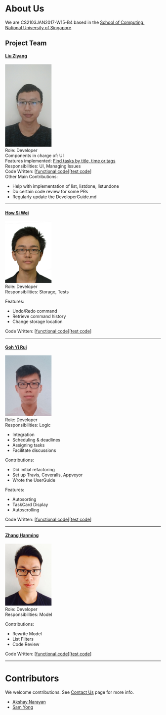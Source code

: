 # About Us

We are CS2103JAN2017-W15-B4 based in the [School of Computing, National University of Singapore](http://www.comp.nus.edu.sg).

## Project Team

#### [Liu Ziyang](http://github.com/VeryLazyBoy)
<img src="images/verylazyboy.png" width="150"><br>
Role: Developer <br>
Components in charge of: UI<br>
Features implemented:
[Find tasks by title, time or tags](https://github.com/CS2103JAN2017-W15-B4/main/blob/master/docs/UserGuide.md#310-finding-all-tasks-containing-any-keyword-in-their-title-specified-tags-or-in-a-specified-time-period-find)<br>
Responsibilities: UI,
                  Managing Issues <br>
Code Written: [[functional code](../collated/main/A0148037E.md)][[test code](../collated/test/A0148037E.md)]<br>
Other Main Contributions:
+ Help with implementation of list, listdone, listundone
+ Do certain code review for some PRs
+ Regularly update the DeveloperGuide.md

-----

#### [How Si Wei](http://github.com/howsiwei)
<img src="images/howsiwei.png" width="150"><br>
Role: Developer <br>
Responsibilities: Storage,
                  Tests

Features:

* Undo/Redo command
* Retrieve command history
* Change storage location

Code Written: [[functional code](../collated/main/A0147622H.md)][[test code](../collated/test/A0147622H.md)]

-----

#### [Goh Yi Rui](http://github.com/yirui94)
<img src="images/yirui94.png" width="150"><br>
Role: Developer <br>
Responsibilities: Logic

* Integration
* Scheduling & deadlines
* Assigning tasks
* Facilitate discussions

Contributions:

* Did initial refactoring
* Set up Travis, Coveralls, Appveyor
* Wrote the UserGuide

Features:

* Autosorting
* TaskCard Display
* Autoscrolling

Code Written: [[functional code](../collated/main/A0139438W.md)][[test code](../collated/test/A0139438W.md)]

-----

#### [Zhang Hanming](https://github.com/ZhangHanming)
<img src="images/zhanghanming.png" width="150"><br>
 Role: Developer <br>
 Responsibilities: Model
 
 Contributions:
 
 * Rewrite Model
 * List Filters
 * Code Review

Code Written: [[functional code](../collated/main/A0121658E.md)][[test code](../collated/test/A0121658E.md)]

 -----

# Contributors

We welcome contributions. See [Contact Us](ContactUs.md) page for more info.

* [Akshay Narayan](https://github.com/se-edu/addressbook-level4/pulls?q=is%3Apr+author%3Aokkhoy)
* [Sam Yong](https://github.com/se-edu/addressbook-level4/pulls?q=is%3Apr+author%3Amauris)
